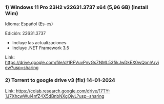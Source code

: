 ### 1) Windows 11 Pro 23H2 v22631.3737 x64 (5,96 GB) (Install Wim)

Idioma: Español (Es-es)

Edición: 22631.3737

- Incluye las actualizaciones
- Incluye .NET Framework 3.5

Link:
https://drive.google.com/file/d/1RFVuvPnvGsZNML53fikJwDkEX0wQonIA/view?usp=sharing

### 2) Torrent to google drive v3 (fix) 14-01-2024

Link: https://colab.research.google.com/drive/17TY-1J7XhcwWul4nfZ4X5dBnbNXgOjvL?usp=sharing
